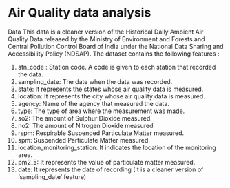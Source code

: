 # Air Quality data analysis

Data
This data is a cleaner version of the Historical Daily Ambient Air Quality Data released by the Ministry of Environment and Forests and Central Pollution Control Board of India under the National Data Sharing and Accessibility Policy (NDSAP).
The dataset contains the following features :
1.	stn_code : Station code. A code is given to each station that recorded the data.
2.	sampling_date: The date when the data was recorded.
3.	state: It represents the states whose air quality data is measured.
4.	location: It represents the city whose air quality data is measured.
5.	agency: Name of the agency that measured the data.
6.	type: The type of area where the measurement was made.
7.	so2: The amount of Sulphur Dioxide measured.
8.	no2: The amount of Nitrogen Dioxide measured
9.	rspm: Respirable Suspended Particulate Matter measured.
10.	spm: Suspended Particulate Matter measured.
11.	location_monitoring_station: It indicates the location of the monitoring area.
12.	pm2_5: It represents the value of particulate matter measured.
13.	date: It represents the date of recording (It is a cleaner version of ‘sampling_date’ feature)
